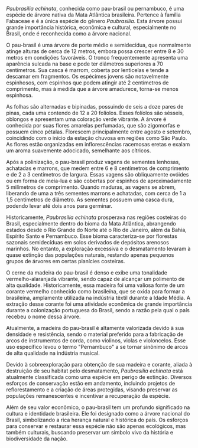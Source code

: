 _Paubrasilia echinata_, conhecida como pau-brasil ou pernambuco, é uma espécie de árvore nativa da Mata Atlântica brasileira. Pertence à família Fabaceae e é a única espécie do gênero _Paubrasilia_. Esta árvore possui grande importância histórica, econômica e cultural, especialmente no Brasil, onde é reconhecida como a árvore nacional.

O pau-brasil é uma árvore de porte médio e semidecídua, que normalmente atinge alturas de cerca de 12 metros, embora possa crescer entre 8 e 30 metros em condições favoráveis. O tronco frequentemente apresenta uma aparência sulcada na base e pode ter diâmetros superiores a 70 centímetros. Sua casca é marrom, coberta por lenticelas e tende a descamar em fragmentos. Os espécimes jovens são notavelmente espinhosos, com espinhos que podem atingir até 2 centímetros de comprimento, mas à medida que a árvore amadurece, torna-se menos espinhosa.

As folhas são alternadas e bipinadas, possuindo de seis a doze pares de pinas, cada uma contendo de 12 a 20 folíolos. Esses folíolos são sésseis, oblongos e apresentam uma coloração verde vibrante. A árvore é conhecida por suas flores amarelas perfumadas, que são zigomorfas e possuem cinco pétalas. Florescem principalmente entre agosto e setembro, coincidindo com o início da estação chuvosa em regiões como São Paulo. As flores estão organizadas em inflorescências racemosas eretas e exalam um aroma suavemente adocicado, semelhante aos cítricos.

Após a polinização, o pau-brasil produz vagens de sementes lenhosas, achatadas e marrons, que medem entre 6 e 8 centímetros de comprimento e de 2 a 3 centímetros de largura. Essas vagens são obliquamente ovóides ou em forma de meia-lua e são cobertas por espinhos de aproximadamente 5 milímetros de comprimento. Quando maduras, as vagens se abrem, liberando de uma a três sementes marrons e achatadas, com cerca de 1 a 1,5 centímetros de diâmetro. As sementes possuem uma casca dura, podendo levar até dois anos para germinar.

Historicamente, _Paubrasilia echinata_ prosperava nas regiões costeiras do Brasil, especialmente dentro do bioma da Mata Atlântica, abrangendo estados desde o Rio Grande do Norte até o Rio de Janeiro, além da Bahia, Espírito Santo e Pernambuco. Esse bioma caracteriza-se por florestas sazonais semidecíduas em solos derivados de depósitos arenosos marinhos. No entanto, a exploração excessiva e o desmatamento levaram à quase extinção das populações naturais, restando apenas pequenos grupos de árvores em certas planícies costeiras.

O cerne da madeira do pau-brasil é denso e exibe uma tonalidade vermelho-alaranjada vibrante, sendo capaz de alcançar um polimento de alta qualidade. Historicamente, essa madeira foi uma valiosa fonte de um corante vermelho conhecido como brasileína, que se oxida para formar a brasileína, amplamente utilizada na indústria têxtil durante a Idade Média. A extração desse corante foi uma atividade econômica de grande importância durante a colonização portuguesa do Brasil, sendo a razão pela qual o país recebeu o nome dessa árvore.

Atualmente, a madeira do pau-brasil é altamente valorizada devido à sua densidade e resistência, sendo o material preferido para a fabricação de arcos de instrumentos de corda, como violinos, violas e violoncelos. Esse uso específico levou o termo "Pernambuco" a se tornar sinônimo de arcos de alta qualidade na indústria musical.

Devido à sobreexploração para obtenção de sua madeira e corante, aliada à destruição de seu habitat pelo desmatamento, _Paubrasilia echinata_ está atualmente classificada como uma espécie em perigo de extinção. Diversos esforços de conservação estão em andamento, incluindo projetos de reflorestamento e a criação de áreas protegidas, visando preservar as populações remanescentes e incentivar a recuperação da espécie.

Além de seu valor econômico, o pau-brasil tem um profundo significado na cultura e identidade brasileira. Ele foi designado como a árvore nacional do Brasil, simbolizando a rica herança natural e histórica do país. Os esforços para conservar e restaurar essa espécie não são apenas ecológicos, mas também culturais, buscando preservar um símbolo vivo da história e biodiversidade da nação.

